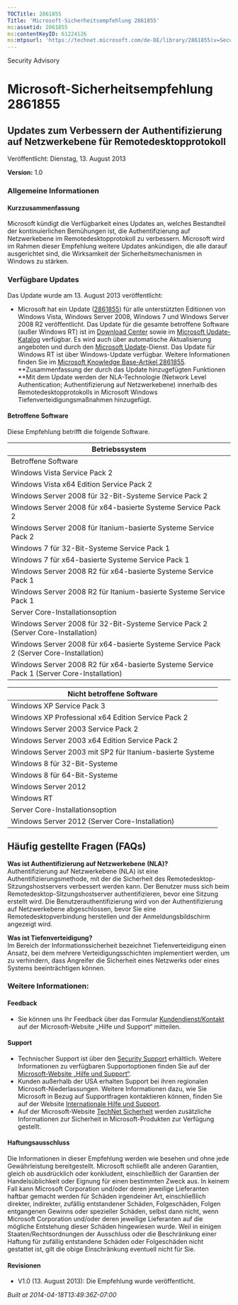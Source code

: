 ```yaml
---
TOCTitle: 2861855
Title: 'Microsoft-Sicherheitsempfehlung 2861855'
ms:assetid: 2861855
ms:contentKeyID: 61224126
ms:mtpsurl: 'https://technet.microsoft.com/de-DE/library/2861855(v=Security.10)'
---
```


Security Advisory

Microsoft-Sicherheitsempfehlung 2861855
=======================================

Updates zum Verbessern der Authentifizierung auf Netzwerkebene für Remotedesktopprotokoll
-----------------------------------------------------------------------------------------

Veröffentlicht: Dienstag, 13. August 2013

**Version:** 1.0

### Allgemeine Informationen

#### Kurzzusammenfassung

Microsoft kündigt die Verfügbarkeit eines Updates an, welches Bestandteil der kontinuierlichen Bemühungen ist, die Authentifizierung auf Netzwerkebene im Remotedesktopprotokoll zu verbessern. Microsoft wird im Rahmen dieser Empfehlung weitere Updates ankündigen, die alle darauf ausgerichtet sind, die Wirksamkeit der Sicherheitsmechanismen in Windows zu stärken.

### Verfügbare Updates

Das Update wurde am 13. August 2013 veröffentlicht:

-   Microsoft hat ein Update ([2861855](https://support.microsoft.com/kb/2861855)) für alle unterstützten Editionen von Windows Vista, Windows Server 2008, Windows 7 und Windows Server 2008 R2 veröffentlicht. Das Update für die gesamte betroffene Software (außer Windows RT) ist im [Download Center](http://www.microsoft.com/download/default.aspx) sowie im [Microsoft Update-Katalog](http://go.microsoft.com/fwlink/?linkid=96155) verfügbar. Es wird auch über automatische Aktualisierung angeboten und durch den [Microsoft Update](http://go.microsoft.com/fwlink/?linkid=40747&displaylang=de)-Dienst. Das Update für Windows RT ist über Windows-Update verfügbar. Weitere Informationen finden Sie im [Microsoft Knowledge Base-Artikel 2861855](https://support.microsoft.com/kb/2861855).
    **Zusammenfassung der durch das Update hinzugefügten Funktionen
    **Mit dem Update werden der NLA-Technologie (Network Level Authentication; Authentifizierung auf Netzwerkebene) innerhalb des Remotedesktopprotokolls in Microsoft Windows Tiefenverteidigungsmaßnahmen hinzugefügt.

#### Betroffene Software

Diese Empfehlung betrifft die folgende Software.

| Betriebssystem                                                                            |
|-------------------------------------------------------------------------------------------|
| Betroffene Software                                                                       |
| Windows Vista Service Pack 2                                                              |
| Windows Vista x64 Edition Service Pack 2                                                  |
| Windows Server 2008 für 32-Bit-Systeme Service Pack 2                                     |
| Windows Server 2008 für x64-basierte Systeme Service Pack 2                               |
| Windows Server 2008 für Itanium-basierte Systeme Service Pack 2                           |
| Windows 7 für 32-Bit-Systeme Service Pack 1                                               |
| Windows 7 für x64-basierte Systeme Service Pack 1                                         |
| Windows Server 2008 R2 für x64-basierte Systeme Service Pack 1                            |
| Windows Server 2008 R2 für Itanium-basierte Systeme Service Pack 1                        |
| Server Core-Installationsoption                                                           |
| Windows Server 2008 für 32-Bit-Systeme Service Pack 2 (Server Core-Installation)          |
| Windows Server 2008 für x64-basierte Systeme Service Pack 2 (Server Core-Installation)    |
| Windows Server 2008 R2 für x64-basierte Systeme Service Pack 1 (Server Core-Installation) |

| Nicht betroffene Software                                |
|----------------------------------------------------------|
| Windows XP Service Pack 3                                |
| Windows XP Professional x64 Edition Service Pack 2       |
| Windows Server 2003 Service Pack 2                       |
| Windows Server 2003 x64 Edition Service Pack 2           |
| Windows Server 2003 mit SP2 für Itanium-basierte Systeme |
| Windows 8 für 32-Bit-Systeme                             |
| Windows 8 für 64-Bit-Systeme                             |
| Windows Server 2012                                      |
| Windows RT                                               |
| Server Core-Installationsoption                          |
| Windows Server 2012 (Server Core-Installation)           |

Häufig gestellte Fragen (FAQs)
------------------------------

**Was ist Authentifizierung auf Netzwerkebene** **(NLA)?**  
Authentifizierung auf Netzwerkebene (NLA) ist eine Authentifizierungsmethode, mit der die Sicherheit des Remotedesktop-Sitzungshostservers verbessert werden kann. Der Benutzer muss sich beim Remotedesktop-Sitzungshostserver authentifizieren, bevor eine Sitzung erstellt wird. Die Benutzerauthentifizierung wird von der Authentifizierung auf Netzwerkebene abgeschlossen, bevor Sie eine Remotedesktopverbindung herstellen und der Anmeldungsbildschirm angezeigt wird.

**Was ist Tiefenverteidigung?**  
Im Bereich der Informationssicherheit bezeichnet Tiefenverteidigung einen Ansatz, bei dem mehrere Verteidigungsschichten implementiert werden, um zu verhindern, dass Angreifer die Sicherheit eines Netzwerks oder eines Systems beeinträchtigen können.

### Weitere Informationen:

#### Feedback

-   Sie können uns Ihr Feedback über das Formular [Kundendienst/Kontakt](https://support.microsoft.com/common/survey.aspx?scid=sw;en;1257&showpage=1&ws=technet&sd=tech) auf der Microsoft-Website „Hilfe und Support“ mitteilen.

#### Support

-   Technischer Support ist über den [Security Support](http://go.microsoft.com/fwlink/?linkid=21131) erhältlich. Weitere Informationen zu verfügbaren Supportoptionen finden Sie auf der [Microsoft-Website „Hilfe und Support“](http://support.microsoft.com/).
-   Kunden außerhalb der USA erhalten Support bei ihren regionalen Microsoft-Niederlassungen. Weitere Informationen dazu, wie Sie Microsoft in Bezug auf Supportfragen kontaktieren können, finden Sie auf der Website [Internationale Hilfe und Support](http://go.microsoft.com/fwlink/?linkid=21155).
-   Auf der Microsoft-Website [TechNet Sicherheit](http://technet.microsoft.com/de-de/security/default.aspx) werden zusätzliche Informationen zur Sicherheit in Microsoft-Produkten zur Verfügung gestellt.

#### Haftungsausschluss

Die Informationen in dieser Empfehlung werden wie besehen und ohne jede Gewährleistung bereitgestellt. Microsoft schließt alle anderen Garantien, gleich ob ausdrücklich oder konkludent, einschließlich der Garantien der Handelsüblichkeit oder Eignung für einen bestimmten Zweck aus. In keinem Fall kann Microsoft Corporation und/oder deren jeweilige Lieferanten haftbar gemacht werden für Schäden irgendeiner Art, einschließlich direkter, indirekter, zufällig entstandener Schäden, Folgeschäden, Folgen entgangenen Gewinns oder spezieller Schäden, selbst dann nicht, wenn Microsoft Corporation und/oder deren jeweilige Lieferanten auf die mögliche Entstehung dieser Schäden hingewiesen wurde. Weil in einigen Staaten/Rechtsordnungen der Ausschluss oder die Beschränkung einer Haftung für zufällig entstandene Schäden oder Folgeschäden nicht gestattet ist, gilt die obige Einschränkung eventuell nicht für Sie.

#### Revisionen

-   V1.0 (13. August 2013): Die Empfehlung wurde veröffentlicht.

*Built at 2014-04-18T13:49:36Z-07:00*
